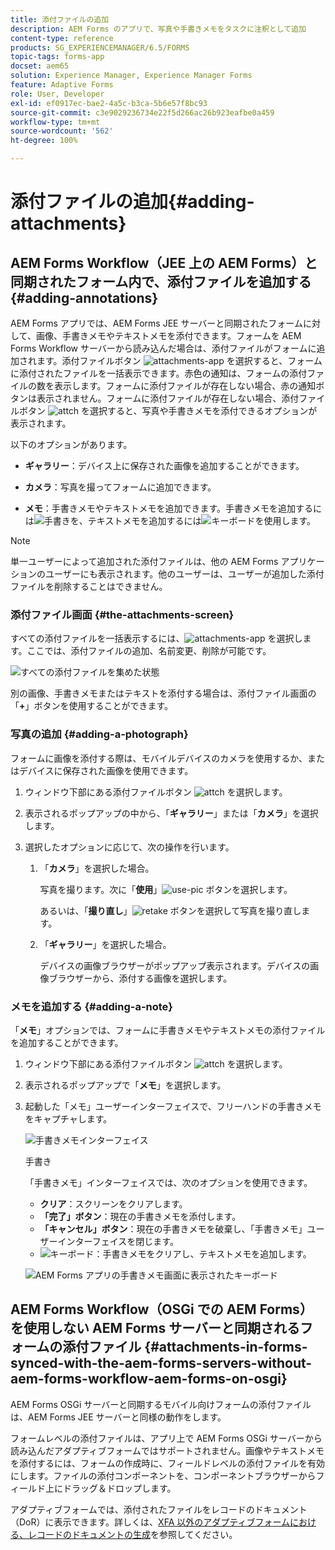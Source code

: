 ```yaml
---
title: 添付ファイルの追加
description: AEM Forms のアプリで、写真や手書きメモをタスクに注釈として追加
content-type: reference
products: SG_EXPERIENCEMANAGER/6.5/FORMS
topic-tags: forms-app
docset: aem65
solution: Experience Manager, Experience Manager Forms
feature: Adaptive Forms
role: User, Developer
exl-id: ef0917ec-bae2-4a5c-b3ca-5b6e57f8bc93
source-git-commit: c3e9029236734e22f5d266ac26b923eafbe0a459
workflow-type: tm+mt
source-wordcount: '562'
ht-degree: 100%

---
```


# 添付ファイルの追加{#adding-attachments}

## AEM Forms Workflow（JEE 上の AEM Forms）と同期されたフォーム内で、添付ファイルを追加する {#adding-annotations}

AEM Forms アプリでは、AEM Forms JEE サーバーと同期されたフォームに対して、画像、手書きメモやテキストメモを添付できます。フォームを AEM Forms Workflow サーバーから読み込んだ場合は、添付ファイルがフォームに追加されます。添付ファイルボタン ![attachments-app](assets/attachments-app.png) を選択すると、フォームに添付されたファイルを一括表示できます。赤色の通知は、フォームの添付ファイルの数を表示します。フォームに添付ファイルが存在しない場合、赤の通知ボタンは表示されません。フォームに添付ファイルが存在しない場合、添付ファイルボタン ![attch](assets/attch.png) を選択すると、写真や手書きメモを添付できるオプションが表示されます。

以下のオプションがあります。

* **ギャラリー**：デバイス上に保存された画像を追加することができます。

* **カメラ**：写真を撮ってフォームに追加できます。

* **メモ**：手書きメモやテキストメモを追加できます。手書きメモを追加するには![手書き](assets/scribble.png)を、テキストメモを追加するには![キーボード](assets/keyboard.png)を使用します。

>[!NOTE]
>
>単一ユーザーによって追加された添付ファイルは、他の AEM Forms アプリケーションのユーザーにも表示されます。他のユーザーは、ユーザーが追加した添付ファイルを削除することはできません。
>

### 添付ファイル画面 {#the-attachments-screen}

すべての添付ファイルを一括表示するには、![attachments-app](assets/attachments-app.png) を選択します。ここでは、添付ファイルの追加、名前変更、削除が可能です。

![すべての添付ファイルを集めた状態](assets/attachments-screen.png)

別の画像、手書きメモまたはテキストを添付する場合は、添付ファイル画面の「**+**」ボタンを使用することができます。

### 写真の追加 {#adding-a-photograph}

フォームに画像を添付する際は、モバイルデバイスのカメラを使用するか、またはデバイスに保存された画像を使用できます。

1. ウィンドウ下部にある添付ファイルボタン ![attch](assets/attch.png) を選択します。
1. 表示されるポップアップの中から、「**ギャラリー**」または「**カメラ**」を選択します。
1. 選択したオプションに応じて、次の操作を行います。

   1. 「**カメラ**」を選択した場合。

      写真を撮ります。次に「**使用**」![use-pic](assets/use-pic.png) ボタンを選択します。

      あるいは、「**撮り直し**」![retake](assets/retake.png) ボタンを選択して写真を撮り直します。

   1. 「**ギャラリー**」を選択した場合。

      デバイスの画像ブラウザーがポップアップ表示されます。デバイスの画像ブラウザーから、添付する画像を選択します。

### メモを追加する {#adding-a-note}

「**メモ**」オプションでは、フォームに手書きメモやテキストメモの添付ファイルを追加することができます。

1. ウィンドウ下部にある添付ファイルボタン ![attch](assets/attch.png) を選択します。
1. 表示されるポップアップで「**メモ**」を選択します。
1. 起動した「メモ」ユーザーインターフェイスで、フリーハンドの手書きメモをキャプチャします。

   ![手書きメモインターフェイス](assets/scribble-ui.png)

   手書き

   「手書きメモ」インターフェイスでは、次のオプションを使用できます。

   * **クリア**：スクリーンをクリアします。
   * **「完了」ボタン**：現在の手書きメモを添付します。
   * **「キャンセル」ボタン**：現在の手書きメモを破棄し、「手書きメモ」ユーザーインターフェイスを閉じます。
   * ![キーボード](assets/keyboard.png)：手書きメモをクリアし、テキストメモを追加します。

   ![AEM Forms アプリの手書きメモ画面に表示されたキーボード](assets/keyboard-inapp.png)

## AEM Forms Workflow（OSGi での AEM Forms）を使用しない AEM Forms サーバーと同期されるフォームの添付ファイル {#attachments-in-forms-synced-with-the-aem-forms-servers-without-aem-forms-workflow-aem-forms-on-osgi}

AEM Forms OSGi サーバーと同期するモバイル向けフォームの添付ファイルは、AEM Forms JEE サーバーと同様の動作をします。

フォームレベルの添付ファイルは、アプリ上で AEM Forms OSGi サーバーから読み込んだアダプティブフォームではサポートされません。画像やテキストメモを添付するには、フォームの作成時に、フィールドレベルの添付ファイルを有効にします。ファイルの添付コンポーネントを、コンポーネントブラウザーからフィールド上にドラッグ＆ドロップします。

アダプティブフォームでは、添付されたファイルをレコードのドキュメント（DoR）に表示できます。詳しくは、[XFA 以外のアダプティブフォームにおける、レコードのドキュメントの生成](../../forms/using/generate-document-of-record-for-non-xfa-based-adaptive-forms.md)を参照してください。
